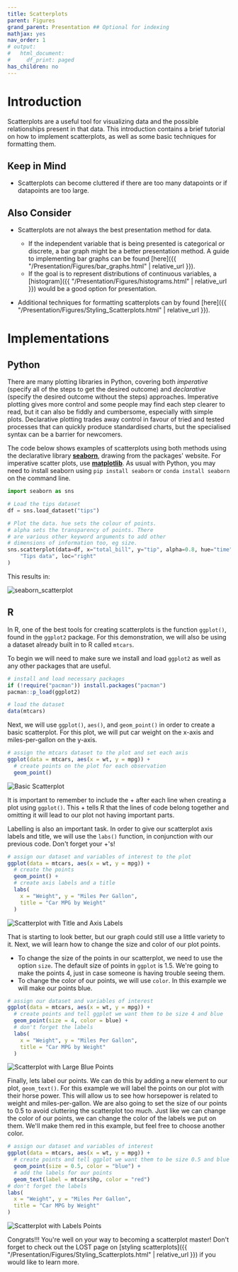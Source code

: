 ```yaml
---
title: Scatterplots
parent: Figures
grand_parent: Presentation ## Optional for indexing
mathjax: yes
nav_order: 1
# output:
#   html_document:
#     df_print: paged
has_children: no
---
```


# Introduction

Scatterplots are a useful tool for visualizing data and the possible relationships present in that data. This introduction contains a brief tutorial on how to implement scatterplots, as well as some basic techniques for formatting them.

## Keep in Mind
* Scatterplots can become cluttered if there are too many datapoints or if datapoints are too large.


## Also Consider
* Scatterplots are not always the best presentation method for data.
  * If the independent variable that is being presented is categorical or discrete, a bar graph might be a better presentation method. A guide to implementing bar graphs can be found [here]({{ "/Presentation/Figures/bar_graphs.html" | relative_url }}).
  * If the goal is to represent distributions of continuous variables, a [histogram]({{ "/Presentation/Figures/histograms.html" | relative_url }}) would be a good option for presentation.

* Additional techniques for formatting scatterplots can by found [here]({{ "/Presentation/Figures/Styling_Scatterplots.html" | relative_url }}).


# Implementations

## Python

There are many plotting libraries in Python, covering both *imperative* (specify all of the steps to get the desired outcome) and *declarative* (specify the desired outcome without the steps) approaches. Imperative plotting gives more control and some people may find each step clearer to read, but it can also be fiddly and cumbersome, especially with simple plots. Declarative plotting trades away control in favour of tried and tested processes that can quickly produce standardised charts, but the specialised syntax can be a barrier for newcomers.

The code below shows examples of scatterplots using both methods using the declarative library [**seaborn**](https://seaborn.pydata.org/index.html), drawing from the packages' website. For imperative scatter plots, use [**matplotlib**](https://matplotlib.org/3.3.0/index.html). As usual with Python, you may need to install seaborn using `pip install seaborn` or `conda install seaborn` on the command line.

```python
import seaborn as sns

# Load the tips dataset
df = sns.load_dataset("tips")

# Plot the data. hue sets the colour of points.
# alpha sets the transparency of points. There
# are various other keyword arguments to add other
# dimensions of information too, eg size.
sns.scatterplot(data=df, x="total_bill", y="tip", alpha=0.8, hue="time").set_title(
    "Tips data", loc="right"
)

```

This results in:

![seaborn_scatterplot](Images/Scatterplots/seaborn_scatter.png)


## R
In R, one of the best tools for creating scatterplots is the function `ggplot()`, found in the `ggplot2` package. For this demonstration, we will also be using a dataset already built in to R called `mtcars`.

To begin we will need to make sure we install and load `ggplot2` as well as any other packages that are useful.

```r
# install and load necessary packages
if (!require("pacman")) install.packages("pacman")
pacman::p_load(ggplot2)

# load the dataset
data(mtcars)

```

Next, we will use `ggplot()`, `aes()`, and `geom_point()` in order to create a basic scatterplot. For this plot, we will put car weight on the x-axis and miles-per-gallon on the y-axis.

```r
# assign the mtcars dataset to the plot and set each axis
ggplot(data = mtcars, aes(x = wt, y = mpg)) +
  # create points on the plot for each observation
  geom_point()

```
![Basic Scatterplot](Images/Scatterplots/basic_scatterplot.png)

It is important to remember to include the + after each line when creating a plot using `ggplot()`. This + tells R that the lines of code belong together and omitting it will lead to our plot not having important parts.


Labelling is also an important task. In order to give our scatterplot axis labels and title, we will use the `labs()` function, in conjunction with our previous code. Don't forget your +'s!

```r
# assign our dataset and variables of interest to the plot
ggplot(data = mtcars, aes(x = wt, y = mpg)) +
  # create the points
  geom_point() +
  # create axis labels and a title
  labs(
    x = "Weight", y = "Miles Per Gallon",
    title = "Car MPG by Weight"
  )

```
![Scatterplot with Title and Axis Labels](Images/Scatterplots/scatter_titles.png)

That is starting to look better, but our graph could still use a little variety to it. Next, we will learn how to change the size and color of our plot points.

* To change the size of the points in our scatterplot, we need to use the option `size`. The default size of points in `ggplot` is 1.5. We're going to make the points 4, just in case someone is having trouble seeing them.
* To change the color of our points, we will use `color`. In this example we will make our points blue.

```r
# assign our dataset and variables of interest
ggplot(data = mtcars, aes(x = wt, y = mpg)) +
  # create points and tell ggplot we want them to be size 4 and blue
  geom_point(size = 4, color = blue) +
  # don't forget the labels
  labs(
    x = "Weight", y = "Miles Per Gallon",
    title = "Car MPG by Weight"
  )

```
![Scatterplot with Large Blue Points](Images/Scatterplots/scatter_size_color.png)

Finally, lets label our points. We can do this by adding a new element to our plot, `geom_text()`. For this example we will label the points on our plot with their horse power. This will allow us to see how horsepower is related to weight and miles-per-gallon. We are also going to set the size of our points to 0.5 to avoid cluttering the scatterplot too much. Just like we can change the color of our points, we can change the color of the labels we put on them. We'll make them red in this example, but feel free to choose another color.

```r
# assign our dataset and variables of interest
ggplot(data = mtcars, aes(x = wt, y = mpg)) +
  # create points and tell ggplot we want them to be size 0.5 and blue
  geom_point(size = 0.5, color = "blue") +
  # add the labels for our points
  geom_text(label = mtcars$hp, color = "red")
# don't forget the labels
labs(
  x = "Weight", y = "Miles Per Gallon",
  title = "Car MPG by Weight"
)

```
![Scatterplot with Labels Points](Images/Scatterplots/scatter_labels.png)

Congrats!!! You're well on your way to becoming a scatterplot master! Don't forget to check out the LOST page on [styling scatterplots]({{ "/Presentation/Figures/Styling_Scatterplots.html" | relative_url }}) if you would like to learn more.
